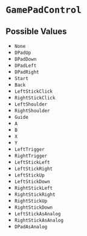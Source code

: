 # `GamePadControl`



## Possible Values

* `None`
* `DPadUp`
* `DPadDown`
* `DPadLeft`
* `DPadRight`
* `Start`
* `Back`
* `LeftStickClick`
* `RightStickClick`
* `LeftShoulder`
* `RightShoulder`
* `Guide`
* `A`
* `B`
* `X`
* `Y`
* `LeftTrigger`
* `RightTrigger`
* `LeftStickLeft`
* `LeftStickRight`
* `LeftStickUp`
* `LeftStickDown`
* `RightStickLeft`
* `RightStickRight`
* `RightStickUp`
* `RightStickDown`
* `LeftStickAsAnalog`
* `RightStickAsAnalog`
* `DPadAsAnalog`
